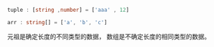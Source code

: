 ``` Typescript
tuple : [string ,number] = ['aaa' , 12]

arr : string[] = ['a', 'b', 'c']
```

元祖是确定长度的不同类型的数据， 数组是不确定长度的相同类型的数据。

